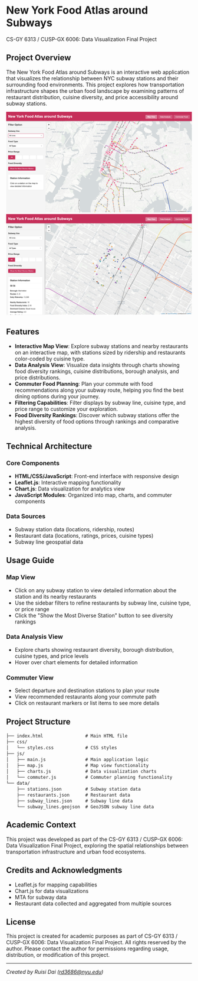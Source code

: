 #  New York Food Atlas around Subways
CS-GY 6313 / CUSP-GX 6006: Data Visualization Final Project


## Project Overview

The New York Food Atlas around Subways is an interactive web application that visualizes the relationship between NYC subway stations and their surrounding food environments. This project explores how transportation infrastructure shapes the urban food landscape by examining patterns of restaurant distribution, cuisine diversity, and price accessibility around subway stations.

![Map View](images/1.png)
![Map View](images/1-2.png)

## Features

- **Interactive Map View**: Explore subway stations and nearby restaurants on an interactive map, with stations sized by ridership and restaurants color-coded by cuisine type.
- **Data Analysis View**: Visualize data insights through charts showing food diversity rankings, cuisine distributions, borough analysis, and price distributions.
- **Commuter Food Planning**: Plan your commute with food recommendations along your subway route, helping you find the best dining options during your journey.
- **Filtering Capabilities**: Filter displays by subway line, cuisine type, and price range to customize your exploration.
- **Food Diversity Rankings**: Discover which subway stations offer the highest diversity of food options through rankings and comparative analysis.

## Technical Architecture

### Core Components
- **HTML/CSS/JavaScript**: Front-end interface with responsive design
- **Leaflet.js**: Interactive mapping functionality
- **Chart.js**: Data visualization for analytics view
- **JavaScript Modules**: Organized into map, charts, and commuter components

### Data Sources
- Subway station data (locations, ridership, routes)
- Restaurant data (locations, ratings, prices, cuisine types)
- Subway line geospatial data

## Usage Guide

### Map View
- Click on any subway station to view detailed information about the station and its nearby restaurants
- Use the sidebar filters to refine restaurants by subway line, cuisine type, or price range
- Click the "Show the Most Diverse Station" button to see diversity rankings

### Data Analysis View
- Explore charts showing restaurant diversity, borough distribution, cuisine types, and price levels
- Hover over chart elements for detailed information

### Commuter View
- Select departure and destination stations to plan your route
- View recommended restaurants along your commute path
- Click on restaurant markers or list items to see more details

## Project Structure

```
├── index.html                # Main HTML file
├── css/
│   └── styles.css            # CSS styles
├── js/
│   ├── main.js               # Main application logic
│   ├── map.js                # Map view functionality
│   ├── charts.js             # Data visualization charts
│   └── commuter.js           # Commuter planning functionality
└── data/
    ├── stations.json         # Subway station data
    ├── restaurants.json      # Restaurant data
    ├── subway_lines.json     # Subway line data
    └── subway_lines.geojson  # GeoJSON subway line data

```

## Academic Context

This project was developed as part of the CS-GY 6313 / CUSP-GX 6006: Data Visualization Final Project, exploring the spatial relationships between transportation infrastructure and urban food ecosystems.

## Credits and Acknowledgments

- Leaflet.js for mapping capabilities
- Chart.js for data visualizations
- MTA for subway data
- Restaurant data collected and aggregated from multiple sources

## License

This project is created for academic purposes as part of CS-GY 6313 / CUSP-GX 6006: Data Visualization Final Project. All rights reserved by the author. Please contact the author for permissions regarding usage, distribution, or modification of this project.

---
*Created by Ruisi Dai (rd3686@nyu.edu)*
